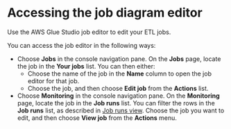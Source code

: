 # Accessing the job diagram editor<a name="edit-nodes-access-editor"></a>

Use the AWS Glue Studio job editor to edit your ETL jobs\.

You can access the job editor in the following ways:
+ Choose **Jobs** in the console navigation pane\. On the **Jobs** page, locate the job in the **Your jobs** list\. You can then either: 
  + Choose the name of the job in the **Name** column to open the job editor for that job\.
  + Choose the job, and then choose **Edit job** from the **Actions** list\.
+ Choose **Monitoring** in the console navigation pane\. On the **Monitoring** page, locate the job in the **Job runs** list\. You can filter the rows in the **Job runs** list, as described in [Job runs view](monitoring-chapter.md#monitoring-job-breakdown)\. Choose the job you want to edit, and then choose **View job** from the **Actions** menu\.